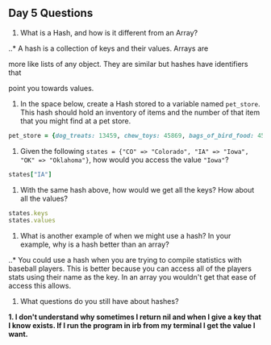 ## Day 5 Questions

1. What is a Hash, and how is it different from an Array?

..* A hash is a collection of keys and their values. Arrays are

more like lists of any object. They are similar but hashes have identifiers that

point you towards values.

1. In the space below, create a Hash stored to a variable named `pet_store`.  This hash should hold an inventory of items and the number of that item that you might find at a pet store.

```ruby
pet_store = {dog_treats: 13459, chew_toys: 45869, bags_of_bird_food: 45, litter_boxes: 25}
```

1. Given the following `states = {"CO" => "Colorado", "IA" => "Iowa", "OK" => "Oklahoma"}`, how would you access the value `"Iowa"`?

```ruby
states["IA"]
```

1. With the same hash above, how would we get all the keys?  How about all the values?

```ruby
states.keys
states.values
```

1. What is another example of when we might use a hash?  In your example, why is a hash better than an array?

..* You could use a hash when you are trying to compile statistics with baseball players. This is better because you can access all of the players
stats using their name as the key. In an array you wouldn't get that ease of
access this allows.

1. What questions do you still have about hashes?

__1. I don't understand why sometimes I return nil and when I give a key that I know exists. If I run the program in irb from my terminal I get the value I want.__

